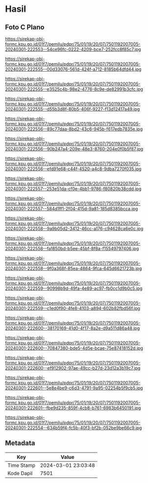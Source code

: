 # Hasil

## Foto C Plano

https://sirekap-obj-formc.kpu.go.id/01f7/pemilu/pdpr/75/01/19/20/07/7501192007005-20240301-222553--54ce96fc-0222-4209-bce7-252fcc8f85c7.jpg

https://sirekap-obj-formc.kpu.go.id/01f7/pemilu/pdpr/75/01/19/20/07/7501192007005-20240301-222555--00d33076-561d-424f-a712-8185b64dfd44.jpg

https://sirekap-obj-formc.kpu.go.id/01f7/pemilu/pdpr/75/01/19/20/07/7501192007005-20240301-222555--e3525c4b-98e2-4776-8c9e-de82991b3cfc.jpg

https://sirekap-obj-formc.kpu.go.id/01f7/pemilu/pdpr/75/01/19/20/07/7501192007005-20240301-222555--d55b3d8f-80b5-406f-9227-f13d12417a49.jpg

https://sirekap-obj-formc.kpu.go.id/01f7/pemilu/pdpr/75/01/19/20/07/7501192007005-20240301-222556--89c77daa-8bd2-43c6-945b-f617edb7835e.jpg

https://sirekap-obj-formc.kpu.go.id/01f7/pemilu/pdpr/75/01/19/20/07/7501192007005-20240301-222556--90b247a4-209e-48e3-8760-204e0f0b5f87.jpg

https://sirekap-obj-formc.kpu.go.id/01f7/pemilu/pdpr/75/01/19/20/07/7501192007005-20240301-222556--efd91e68-c44f-4520-a4c8-9dba7270f035.jpg

https://sirekap-obj-formc.kpu.go.id/01f7/pemilu/pdpr/75/01/19/20/07/7501192007005-20240301-222557--253e51da-cf0e-4bb1-9786-f80820b38cdd.jpg

https://sirekap-obj-formc.kpu.go.id/01f7/pemilu/pdpr/75/01/19/20/07/7501192007005-20240301-222557--584d1ff1-2f04-415d-9a81-185d8385bcca.jpg

https://sirekap-obj-formc.kpu.go.id/01f7/pemilu/pdpr/75/01/19/20/07/7501192007005-20240301-222558--9a9b05d2-3412-46cc-a176-c94628ca6e0c.jpg

https://sirekap-obj-formc.kpu.go.id/01f7/pemilu/pdpr/75/01/19/20/07/7501192007005-20240301-222558--fa1850bd-b5ee-45bf-8f8a-f15549797406.jpg

https://sirekap-obj-formc.kpu.go.id/01f7/pemilu/pdpr/75/01/19/20/07/7501192007005-20240301-222558--9f0a368f-85ea-4864-9fca-645d6621723b.jpg

https://sirekap-obj-formc.kpu.go.id/01f7/pemilu/pdpr/75/01/19/20/07/7501192007005-20240301-222559--90998b9d-49fa-4e89-ac97-fb0cc1d9b0c5.jpg

https://sirekap-obj-formc.kpu.go.id/01f7/pemilu/pdpr/75/01/19/20/07/7501192007005-20240301-222559--c1ed0f90-4fe8-4103-a894-602b82fbd56f.jpg

https://sirekap-obj-formc.kpu.go.id/01f7/pemilu/pdpr/75/01/19/20/07/7501192007005-20240301-222600--38170169-41d0-4f17-8a2e-d9a511d86a48.jpg

https://sirekap-obj-formc.kpu.go.id/01f7/pemilu/pdpr/75/01/19/20/07/7501192007005-20240301-222600--70847380-bde5-4d5e-bcae-75e87418152d.jpg

https://sirekap-obj-formc.kpu.go.id/01f7/pemilu/pdpr/75/01/19/20/07/7501192007005-20240301-222600--ef912902-97ae-49cc-b27d-23d12a3b19c7.jpg

https://sirekap-obj-formc.kpu.go.id/01f7/pemilu/pdpr/75/01/19/20/07/7501192007005-20240301-222601--5e8e4be9-c6d3-4791-9a95-02254b5f9cb5.jpg

https://sirekap-obj-formc.kpu.go.id/01f7/pemilu/pdpr/75/01/19/20/07/7501192007005-20240301-222601--fbe9d235-859f-4cb8-b761-6983b6450191.jpg

https://sirekap-obj-formc.kpu.go.id/01f7/pemilu/pdpr/75/01/19/20/07/7501192007005-20240301-222554--634b59f4-fc5b-40f3-bf2b-052be9be66c9.jpg


## Metadata

| Key        | Value               |
| ---------- | ------------------- |
| Time Stamp | 2024-03-01 23:03:48 |
| Kode Dapil | 7501                |



